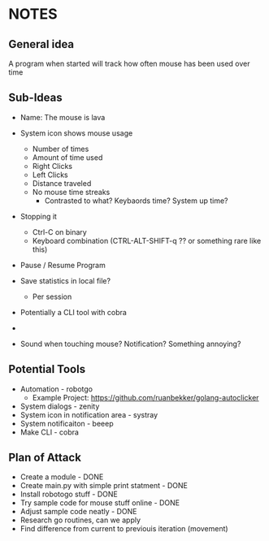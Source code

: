 # NOTES

## General idea
A program when started will track how often mouse has been used over time


## Sub-Ideas

- Name: The mouse is lava

- System icon shows mouse usage
    - Number of times
    - Amount of time used
    - Right Clicks
    - Left Clicks
    - Distance traveled
    - No mouse time streaks
        - Contrasted to what? Keybaords time? System up time?

- Stopping it
    - Ctrl-C on binary
    - Keyboard combination (CTRL-ALT-SHIFT-q ?? or something rare like this)

- Pause / Resume Program

- Save statistics in local file?
    - Per session

- Potentially a CLI tool with cobra
-
- Sound when touching mouse? Notification? Something annoying?


## Potential Tools

- Automation - robotgo
    - Example Project: https://github.com/ruanbekker/golang-autoclicker
- System dialogs - zenity
- System icon in notification area - systray
- System notificaiton - beeep
- Make CLI - cobra


## Plan of Attack

- Create a module - DONE
- Create main.py with simple print statment - DONE
- Install robotogo stuff - DONE
- Try sample code for mouse stuff online - DONE
- Adjust sample code neatly - DONE
- Research go routines, can we apply
- Find difference from current to previouis iteration (movement)



